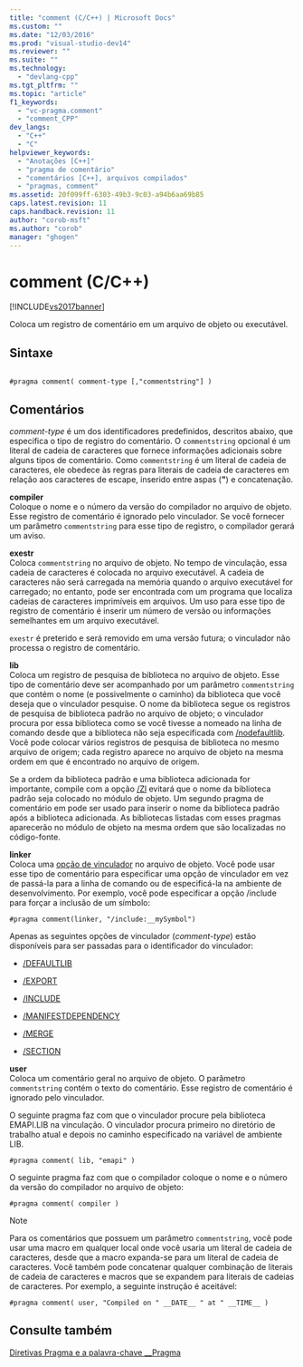 ```yaml
---
title: "comment (C/C++) | Microsoft Docs"
ms.custom: ""
ms.date: "12/03/2016"
ms.prod: "visual-studio-dev14"
ms.reviewer: ""
ms.suite: ""
ms.technology: 
  - "devlang-cpp"
ms.tgt_pltfrm: ""
ms.topic: "article"
f1_keywords: 
  - "vc-pragma.comment"
  - "comment_CPP"
dev_langs: 
  - "C++"
  - "C"
helpviewer_keywords: 
  - "Anotações [C++]"
  - "pragma de comentário"
  - "comentários [C++], arquivos compilados"
  - "pragmas, comment"
ms.assetid: 20f099ff-6303-49b3-9c03-a94b6aa69b85
caps.latest.revision: 11
caps.handback.revision: 11
author: "corob-msft"
ms.author: "corob"
manager: "ghogen"
---
```

# comment (C/C++)
[!INCLUDE[vs2017banner](../assembler/inline/includes/vs2017banner.md)]

Coloca um registro de comentário em um arquivo de objeto ou executável.  
  
## Sintaxe  
  
```  
  
#pragma comment( comment-type [,"commentstring"] )  
```  
  
## Comentários  
 *comment\-type* é um dos identificadores predefinidos, descritos abaixo, que especifica o tipo de registro do comentário.  O `commentstring` opcional é um literal de cadeia de caracteres que fornece informações adicionais sobre alguns tipos de comentário.  Como `commentstring` é um literal de cadeia de caracteres, ele obedece às regras para literais de cadeia de caracteres em relação aos caracteres de escape, inserido entre aspas \(**"**\) e concatenação.  
  
 **compiler**  
 Coloque o nome e o número da versão do compilador no arquivo de objeto.  Esse registro de comentário é ignorado pelo vinculador.  Se você fornecer um parâmetro `commentstring` para esse tipo de registro, o compilador gerará um aviso.  
  
 **exestr**  
 Coloca `commentstring` no arquivo de objeto.  No tempo de vinculação, essa cadeia de caracteres é colocada no arquivo executável.  A cadeia de caracteres não será carregada na memória quando o arquivo executável for carregado; no entanto, pode ser encontrada com um programa que localiza cadeias de caracteres imprimíveis em arquivos.  Um uso para esse tipo de registro de comentário é inserir um número de versão ou informações semelhantes em um arquivo executável.  
  
 `exestr` é preterido e será removido em uma versão futura; o vinculador não processa o registro de comentário.  
  
 **lib**  
 Coloca um registro de pesquisa de biblioteca no arquivo de objeto.  Esse tipo de comentário deve ser acompanhado por um parâmetro `commentstring` que contém o nome \(e possivelmente o caminho\) da biblioteca que você deseja que o vinculador pesquise.  O nome da biblioteca segue os registros de pesquisa de biblioteca padrão no arquivo de objeto; o vinculador procura por essa biblioteca como se você tivesse a nomeado na linha de comando desde que a biblioteca não seja especificada com [\/nodefaultlib](../build/reference/nodefaultlib-ignore-libraries.md).  Você pode colocar vários registros de pesquisa de biblioteca no mesmo arquivo de origem; cada registro aparece no arquivo de objeto na mesma ordem em que é encontrado no arquivo de origem.  
  
 Se a ordem da biblioteca padrão e uma biblioteca adicionada for importante, compile com a opção [\/Zl](../build/reference/zl-omit-default-library-name.md) evitará que o nome da biblioteca padrão seja colocado no módulo de objeto.  Um segundo pragma de comentário em pode ser usado para inserir o nome da biblioteca padrão após a biblioteca adicionada.  As bibliotecas listadas com esses pragmas aparecerão no módulo de objeto na mesma ordem que são localizadas no código\-fonte.  
  
 **linker**  
 Coloca uma [opção de vinculador](../build/reference/linker-options.md) no arquivo de objeto.  Você pode usar esse tipo de comentário para especificar uma opção de vinculador em vez de passá\-la para a linha de comando ou de especificá\-la na ambiente de desenvolvimento.  Por exemplo, você pode especificar a opção \/include para forçar a inclusão de um símbolo:  
  
```  
#pragma comment(linker, "/include:__mySymbol")  
```  
  
 Apenas as seguintes opções de vinculador \(*comment\-type*\) estão disponíveis para ser passadas para o identificador do vinculador:  
  
-   [\/DEFAULTLIB](../build/reference/defaultlib-specify-default-library.md)  
  
-   [\/EXPORT](../build/reference/export-exports-a-function.md)  
  
-   [\/INCLUDE](../build/reference/include-force-symbol-references.md)  
  
-   [\/MANIFESTDEPENDENCY](../build/reference/manifestdependency-specify-manifest-dependencies.md)  
  
-   [\/MERGE](../build/reference/merge-combine-sections.md)  
  
-   [\/SECTION](../build/reference/section-specify-section-attributes.md)  
  
 **user**  
 Coloca um comentário geral no arquivo de objeto.  O parâmetro `commentstring` contém o texto do comentário.  Esse registro de comentário é ignorado pelo vinculador.  
  
 O seguinte pragma faz com que o vinculador procure pela biblioteca EMAPI.LIB na vinculação.  O vinculador procura primeiro no diretório de trabalho atual e depois no caminho especificado na variável de ambiente LIB.  
  
```  
#pragma comment( lib, "emapi" )  
```  
  
 O seguinte pragma faz com que o compilador coloque o nome e o número da versão do compilador no arquivo de objeto:  
  
```  
#pragma comment( compiler )  
```  
  
> [!NOTE]
>  Para os comentários que possuem um parâmetro `commentstring`, você pode usar uma macro em qualquer local onde você usaria um literal de cadeia de caracteres, desde que a macro expanda\-se para um literal de cadeia de caracteres.  Você também pode concatenar qualquer combinação de literais de cadeia de caracteres e macros que se expandem para literais de cadeias de caracteres.  Por exemplo, a seguinte instrução é aceitável:  
  
```  
#pragma comment( user, "Compiled on " __DATE__ " at " __TIME__ )   
```  
  
## Consulte também  
 [Diretivas Pragma e a palavra\-chave \_\_Pragma](../preprocessor/pragma-directives-and-the-pragma-keyword.md)
